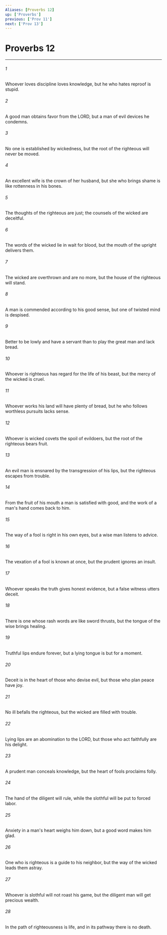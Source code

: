 ```yaml
---
Aliases: [Proverbs 12]
up: ['Proverbs']
previous: ['Prov 11']
next: ['Prov 13']
---
```

# Proverbs 12
***



###### 1 
Whoever loves discipline loves knowledge, but he who hates reproof is stupid. 

###### 2 
A good man obtains favor from the LORD, but a man of evil devices he condemns. 

###### 3 
No one is established by wickedness, but the root of the righteous will never be moved. 

###### 4 
An excellent wife is the crown of her husband, but she who brings shame is like rottenness in his bones. 

###### 5 
The thoughts of the righteous are just; the counsels of the wicked are deceitful. 

###### 6 
The words of the wicked lie in wait for blood, but the mouth of the upright delivers them. 

###### 7 
The wicked are overthrown and are no more, but the house of the righteous will stand. 

###### 8 
A man is commended according to his good sense, but one of twisted mind is despised. 

###### 9 
Better to be lowly and have a servant than to play the great man and lack bread. 

###### 10 
Whoever is righteous has regard for the life of his beast, but the mercy of the wicked is cruel. 

###### 11 
Whoever works his land will have plenty of bread, but he who follows worthless pursuits lacks sense. 

###### 12 
Whoever is wicked covets the spoil of evildoers, but the root of the righteous bears fruit. 

###### 13 
An evil man is ensnared by the transgression of his lips, but the righteous escapes from trouble. 

###### 14 
From the fruit of his mouth a man is satisfied with good, and the work of a man's hand comes back to him. 

###### 15 
The way of a fool is right in his own eyes, but a wise man listens to advice. 

###### 16 
The vexation of a fool is known at once, but the prudent ignores an insult. 

###### 17 
Whoever speaks the truth gives honest evidence, but a false witness utters deceit. 

###### 18 
There is one whose rash words are like sword thrusts, but the tongue of the wise brings healing. 

###### 19 
Truthful lips endure forever, but a lying tongue is but for a moment. 

###### 20 
Deceit is in the heart of those who devise evil, but those who plan peace have joy. 

###### 21 
No ill befalls the righteous, but the wicked are filled with trouble. 

###### 22 
Lying lips are an abomination to the LORD, but those who act faithfully are his delight. 

###### 23 
A prudent man conceals knowledge, but the heart of fools proclaims folly. 

###### 24 
The hand of the diligent will rule, while the slothful will be put to forced labor. 

###### 25 
Anxiety in a man's heart weighs him down, but a good word makes him glad. 

###### 26 
One who is righteous is a guide to his neighbor, but the way of the wicked leads them astray. 

###### 27 
Whoever is slothful will not roast his game, but the diligent man will get precious wealth. 

###### 28 
In the path of righteousness is life, and in its pathway there is no death.
